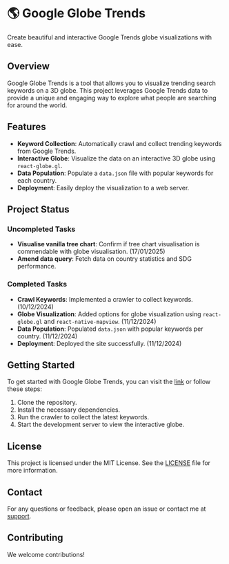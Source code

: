 # 🌎 Google Globe Trends

Create beautiful and interactive Google Trends globe visualizations with ease.

## Overview

Google Globe Trends is a tool that allows you to visualize trending search keywords on a 3D globe. This project leverages Google Trends data to provide a unique and engaging way to explore what people are searching for around the world.

## Features

- **Keyword Collection**: Automatically crawl and collect trending keywords from Google Trends.
- **Interactive Globe**: Visualize the data on an interactive 3D globe using `react-globe.gl`.
- **Data Population**: Populate a `data.json` file with popular keywords for each country.
- **Deployment**: Easily deploy the visualization to a web server.

## Project Status

### Uncompleted Tasks

- **Visualise vanilla tree chart**: Confirm if tree chart visualisation is commendable with globe visualisation. (17/01/2025)
- **Amend data query**: Fetch data on country statistics and SDG performance.

### Completed Tasks

- **Crawl Keywords**: Implemented a crawler to collect keywords. (10/12/2024)
- **Globe Visualization**: Added options for globe visualization using `react-globe.gl` and `react-native-mapview`. (11/12/2024)
- **Data Population**: Populated `data.json` with popular keywords per country. (11/12/2024)
- **Deployment**: Deployed the site successfully. (11/12/2024)

## Getting Started

To get started with Google Globe Trends, you can visit the [link](https://globe-trends.netlify.app/) or follow these steps:

1. Clone the repository.
2. Install the necessary dependencies.
3. Run the crawler to collect the latest keywords.
4. Start the development server to view the interactive globe.

## License

This project is licensed under the MIT License. See the [LICENSE](LICENSE) file for more information.

## Contact

For any questions or feedback, please open an issue or contact me at [support](mailto:thekevin.afachao@gmail.com).

## Contributing

We welcome contributions!

